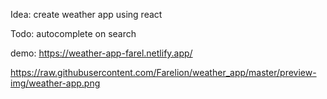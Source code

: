 Idea: create weather app using react

Todo: autocomplete on search

demo:
https://weather-app-farel.netlify.app/


https://raw.githubusercontent.com/Farelion/weather_app/master/preview-img/weather-app.png

